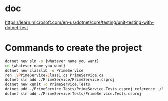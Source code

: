 # doc

https://learn.microsoft.com/en-us/dotnet/core/testing/unit-testing-with-dotnet-test

# Commands to create the project

```bash
dotnet new sln -o {whatever name you want}
cd {whatever name you want}
dotnet new classlib -o PrimeService
ren .\PrimeService\Class1.cs PrimeService.cs
dotnet sln add ./PrimeService/PrimeService.csproj
dotnet new xunit -o PrimeService.Tests
dotnet add ./PrimeService.Tests/PrimeService.Tests.csproj reference ./PrimeService/PrimeService.csproj
dotnet sln add ./PrimeService.Tests/PrimeService.Tests.csproj
```
